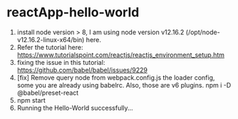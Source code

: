 # reactApp-hello-world

1. install node version > 8, I am using node version v12.16.2 (/opt/node-v12.16.2-linux-x64/bin) here. 
2. Refer the tutorial here: https://www.tutorialspoint.com/reactjs/reactjs_environment_setup.htm
3. fixing the issue in this tutorial: https://github.com/babel/babel/issues/9229 
4. [fix] Remove query node  from webpack.config.js the loader config, some you are already using babelrc. Also, those are v6 plugins.
npm i -D @babel/preset-react
5. npm start
6. Running the Hello-World successfully...

